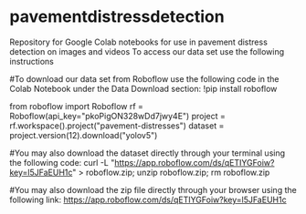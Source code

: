# pavementdistressdetection
Repository for Google Colab notebooks for use in pavement distress detection on images and videos
To access our data set use the following instructions

#To download our data set from Roboflow use the following code in the Colab Notebook under the Data Download section:
!pip install roboflow

from roboflow import Roboflow
rf = Roboflow(api_key="pkoPigON328wDd7jwy4E")
project = rf.workspace().project("pavement-distresses")
dataset = project.version(12).download("yolov5")

#You may also download the dataset directly through your terminal using the following code:
curl -L "https://app.roboflow.com/ds/qETIYGFoiw?key=l5JFaEUH1c" > roboflow.zip; unzip roboflow.zip; rm roboflow.zip

#You may also download the zip file directly through your browser using the following link:
https://app.roboflow.com/ds/qETIYGFoiw?key=l5JFaEUH1c
